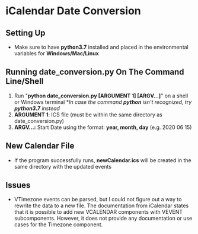 # iCalendar Date Conversion

## Setting Up
* Make sure to have **python3.7** installed and placed in the environmental variables for **Windows/Mac/Linux**

## Running date_conversion.py On The Command Line/Shell
1. Run "**python date_conversion.py [ARGUMENT 1] [ARGV...]**" on a shell or Windows terminal
    **In case the command **python** isn't recognized, try **python3.7** instead*
2. **ARGUMENT 1**: ICS file (must be within the same directory as date_conversion.py)
3. **ARGV...:** Start Date using the format: **year, month, day** (e.g. 2020 06 15)

## New Calendar File
* If the program successfully runs, **newCalendar.ics** will be created in the same directory with the updated events


## Issues
* VTimezone events can be parsed, but I could not figure out a way to rewrite the data to a new file. The documentation from iCalendar states that it is possible to add new VCALENDAR components with VEVENT subcomponents.  However, it does not provide any documentation or use cases for the Timezone component.
